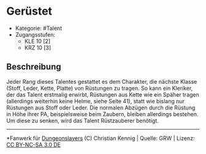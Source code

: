 <!---
Dies ist ein Fanwerk für DUNGEONSLAYERS (C) von Christian Kennig

Quellen:      [Dungeonslayers Grundregelwerk](https://www.f-space.de/ds4/downloads.html)
              [Talentbeschreibungen](https://www.f-space.de/ds4/tools-talentcards.html)
License:      [CC-BY-NC-SA 4.0](https://creativecommons.org/licenses/by-nc-sa/4.0/deed.de)
Richtlinien:  [Fanwerkrichtlinien](https://www.dungeonslayers.net/fanwerk-richtlinien/)
Autor:        Zauberlehrling
-->

  
# Gerüstet  
- Kategorie: #Talent  
- Zugangsstufen:  
  - KLE 10 [2]  
  - KRZ 10 [3]  

## Beschreibung  
Jeder Rang dieses Talentes gestattet es dem Charakter, die nächste Klasse (Stoff, Leder, Kette, Platte) von Rüstungen zu tragen. So kann ein Kleriker, der das Talent erstmalig erwirbt, Rüstungen aus Kette wie ein Späher tragen (allerdings weiterhin keine Helme, siehe Seite 41), statt wie bislang nur Rüstungen aus Stoff oder Leder. Die normalen Abzügen durch die Rüstung in Höhe ihrer PA, beispielsweise beim Zaubern, bleiben allerdings bestehen. Um diese zu senken, wird das Talent Rüstzauberer benötigt.


___  
*Fanwerk für [Dungeonslayers](https://www.dungeonslayers.net/) (C) Christian Kennig | Quelle: GRW | Lizenz: [CC BY-NC-SA 3.0 DE](https://creativecommons.org/licenses/by-nc-sa/3.0/de/)  